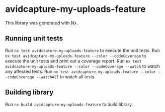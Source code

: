 # avidcapture-my-uploads-feature

This library was generated with [Nx](https://nx.dev).

## Running unit tests

Run `nx test avidcapture-my-uploads-feature` to execute the unit tests.
Run `nx test avidcapture-my-uploads-feature --color --codeCoverage` to execute the unit tests and print out a coverage report.
Run `nx test avidcapture-my-uploads-feature --color --codeCoverage --watch` to watch any affected tests.
Run `nx test avidcapture-my-uploads-feature --color --codeCoverage --watchAll` to watch all tests.

## Building library

Run `nx build avidcapture-my-uploads-feature` to build library.
